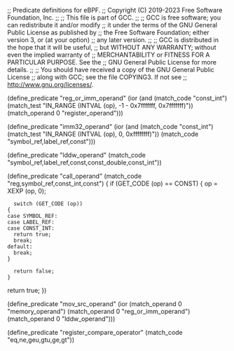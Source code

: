 ;; Predicate definitions for eBPF.
;; Copyright (C) 2019-2023 Free Software Foundation, Inc.
;;
;; This file is part of GCC.
;;
;; GCC is free software; you can redistribute it and/or modify
;; it under the terms of the GNU General Public License as published by
;; the Free Software Foundation; either version 3, or (at your option)
;; any later version.
;;
;; GCC is distributed in the hope that it will be useful,
;; but WITHOUT ANY WARRANTY; without even the implied warranty of
;; MERCHANTABILITY or FITNESS FOR A PARTICULAR PURPOSE.  See the
;; GNU General Public License for more details.
;;
;; You should have received a copy of the GNU General Public License
;; along with GCC; see the file COPYING3.  If not see
;; <http://www.gnu.org/licenses/>.

(define_predicate "reg_or_imm_operand"
  (ior (and (match_code "const_int")
            (match_test "IN_RANGE (INTVAL (op), -1 - 0x7fffffff, 0x7fffffff)"))
       (match_operand 0 "register_operand")))

(define_predicate "imm32_operand"
  (ior (and (match_code "const_int")
            (match_test "IN_RANGE (INTVAL (op), 0, 0xffffffff)"))
       (match_code "symbol_ref,label_ref,const")))

(define_predicate "lddw_operand"
  (match_code "symbol_ref,label_ref,const,const_double,const_int"))

(define_predicate "call_operand"
  (match_code "reg,symbol_ref,const_int,const")
{
  if (GET_CODE (op) == CONST)
    {
      op = XEXP (op, 0);

      switch (GET_CODE (op))
	{
	case SYMBOL_REF:
	case LABEL_REF:
	case CONST_INT:
	  return true;
	  break;
	default:
	  break;
	}

      return false;
    }

  return true;
})

(define_predicate "mov_src_operand"
  (ior (match_operand 0 "memory_operand")
       (match_operand 0 "reg_or_imm_operand")
       (match_operand 0 "lddw_operand")))

(define_predicate "register_compare_operator"
  (match_code "eq,ne,geu,gtu,ge,gt"))

